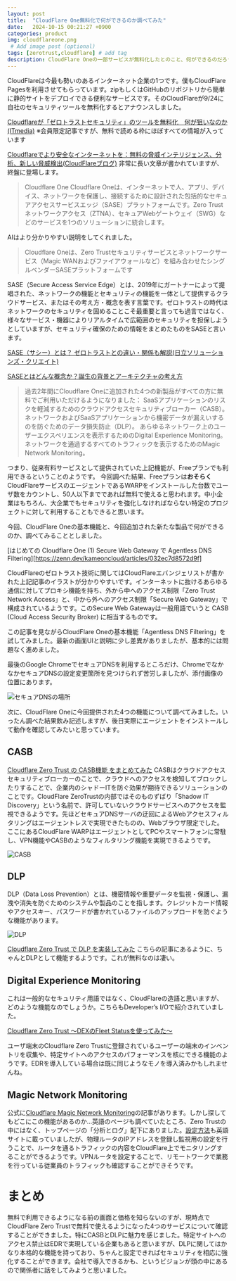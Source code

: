 ```yaml
---
layout: post
title:  "CloudFlare One無料化で何ができるのか調べてみた"
date:   2024-10-15 00:21:27 +0900
categories: product
img: cloudflareone.png
 # Add image post (optional)
tags: [zerotrust,cloudflare] # add tag
description: CloudFlare Oneの一部サービスが無料化したとのこと、何ができるのだろう
---
```


CloudFlareは今最も勢いのあるインターネット企業の1つです。僕もCloudFlare Pagesを利用させてもらっています。zipもしくはGitHubのリポジトリから簡単に静的サイトをデプロイできる便利なサービスです。そのCloudFlareが9/24に自社のセキュリティツールを無料化するとアナウンスしました。

[Cloudflareが「ゼロトラストセキュリティ」のツールを無料化　何が狙いなのか(ITmedia)](https://atmarkit.itmedia.co.jp/ait/articles/2410/03/news062.html)
※会員限定記事ですが、無料で読める枠にほぼすべての情報が入っています


[Cloudflareでより安全なインターネットを：無料の脅威インテリジェンス、分析、新しい脅威検出(CloudFlareブログ)](https://blog.cloudflare.com/ja-jp/a-safer-internet-with-cloudflare/)
非常に長い文章が書かれていますが、終盤に登場します。

>Cloudflare One
>Cloudflare Oneは、インターネットで人、アプリ、デバイス、ネットワークを保護し、接続するために設計された包括的なセキュアアクセスサービスエッジ（SASE）プラットフォームです。Zero Trustネットワークアクセス（ZTNA）、セキュアWebゲートウェイ（SWG）などのサービスを1つのソリューションに統合します。

AIはより分かりやすい説明をしてくれました。
> Cloudflare Oneは、Zero Trustセキュリティサービスとネットワークサービス（Magic WANおよびファイアウォールなど）を組み合わせたシングルベンダーSASEプラットフォームです

SASE（Secure Access Service Edge）とは、2019年にガートナーによって提唱された、ネットワークの機能とセキュリティの機能を一体として提供するクラウドサービス、またはその考え方・概念を表す言葉です。ゼロトラストの時代はネットワークのセキュリティを固めることこそ最重要と言っても過言ではなく、様々なサービス・機器によりリアルタイムで広範囲のセキュリティを担保しようとしていますが、セキュリティ確保のための情報をまとめたものをSASEと言います。

[SASE（サシー）とは？ ゼロトラストとの違い・関係も解説(日立ソリューションズ・クリエイト)](https://www.hitachi-solutions-create.co.jp/column/security/sase.html)

[SASEとはどんな概念か？誕生の背景とアーキテクチャの考え方](https://www.ntt.com/business/lp/sase.html)


>過去2年間にCloudflare Oneに追加された4つの新製品がすべての方に無料でご利用いただけるようになりました：
>    SaaSアプリケーションのリスクを軽減するためのクラウドアクセスセキュリティブローカー（CASB）。
>    ネットワークおよびSaaSアプリケーションから機密データが漏えいするのを防ぐためのデータ損失防止（DLP）。
>    あらゆるネットワーク上のユーザーエクスペリエンスを表示するためのDigital Experience Monitoring。
>    ネットワークを通過するすべてのトラフィックを表示するためのMagic Network Monitoring。

つまり、従来有料サービスとして提供されていた上記機能が、Freeプランでも利用できるということのようです。
今回調べた結果、Freeプランは**おそらく**CloudFlareサービスのエージェントであるWARPをインストールした台数でユーザ数をカウントし、50人以下までであれば無料で使えると思われます。中小企業はもちろん、大企業でもセキュリティを強化しなければならない特定のプロジェクトに対して利用することもできると思います。

今回、CloudFlare Oneの基本機能と、今回追加された新たな製品で何ができるのか、調べてみることとしました。

[はじめての Cloudflare One (1) Secure Web Gateway で Agentless DNS Filtering][https://zenn.dev/kameoncloud/articles/032ec7d8572d9f]

CloudFlareのゼロトラスト技術に関してはCloudFlareエバンジェリストが書かれた上記記事のイラストが分かりやすいです。インターネットに抜けるあらゆる通信に対してプロキシ機能を持ち、外から中へのアクセス制限「Zero Trust Network Access」と、中から外へのアクセス制限「Secure Web Gateway」で構成されているようです。このSecure Web Gatewayは一般用語でいうと CASB (Cloud Access Security Broker) に相当するものです。

この記事を見ながらCloudFlare Oneの基本機能「Agentless DNS Filtering」を試してみました。最新の画面UIと説明に少し差異がありましたが、基本的には問題なく進めました。

最後のGoogle ChromeでセキュアDNSを利用するところだけ、ChromeでなかなかセキュアDNSの設定変更箇所を見つけられず苦労しましたが、添付画像の位置にあります。

<img src="{{site.baseurl}}/assets/img/CustomeDNSonChrome.jpg" alt="セキュアDNSの場所">

次に、CloudFlare Oneに今回提供された4つの機能について調べてみました。いったん調べた結果飲み記述しますが、後日実際にエージェントをインストールして動作を確認してみたいと思っています。

## CASB
[Cloudflare Zero Trust の CASB機能 をまとめてみた](https://dev.classmethod.jp/articles/cloudflare-zerotrust-casb-summary/)
CASBはクラウドアクセスセキュリティブローカーのことで、クラウドへのアクセスを検知してブロックしたりすることで、企業内のシャドーITを防ぐ効果が期待できるソリューションのことです。CloudFlare ZeroTrustの内部ではそのものずばり「Shadow IT Discovery」という名前で、許可していないクラウドサービスへのアクセスを監視できるようです。先ほどセキュアDNSサーバの迂回によるWebアクセスフィルタリングはエージェントレスで実現できたものの、Webブラウザ限定でした。ここにあるCloudFlare WARPはエージェントとしてPCやスマートフォンに常駐し、VPN機能やCASBのようなフィルタリング機能を実現できるようです。

<img src="{{site.baseurl}}/assets/img/CloudFlareZeroTrustShadowIT.jpg" alt="CASB">

## DLP
DLP（Data Loss Prevention）とは、機密情報や重要データを監視・保護し、漏洩や消失を防ぐためのシステムや製品のことを指します。クレジットカード情報やアクセスキー、パスワードが書かれているファイルのアップロードを防ぐような機能があります。

<img src="{{site.baseurl}}/assets/img/CloudFlareZeroTrust_DLP.jpg" alt="DLP">

[Cloudflare Zero Trust で DLP を実装してみた](https://dev.classmethod.jp/articles/cloudflare-dlp-implementation/)
こちらの記事にあるように、ちゃんとDLPとして機能するようです。これが無料なのは凄い。

## Digital Experience Monitoring
これは一般的なセキュリティ用語ではなく、CloudFlareの造語と思いますが、どのような機能なのでしょうか。こちらもDeveloper’s I/Oで紹介されていました。

[Cloudflare Zero Trust 〜DEXのFleet Statusを使ってみた〜](https://dev.classmethod.jp/articles/dex_fleetstatus_nanami/)

ユーザ端末のCloudflare Zero Trustに登録されているユーザーの端末のインベントリを収集や、特定サイトへのアクセスのパフォーマンスを核にできる機能のようです。EDRを導入している場合は既に同じようなモノを導入済みかもしれませんね。

## Magic Network Monitoring
公式に[Cloudflare Magic Network Monitoring](https://www.cloudflare.com/ja-jp/network-services/products/magic-network-monitoring/)の記事があります。しかし探してもどこにこの機能があるのか…英語のページも調べていたところ、Zero Trustの中にはなく、トップページの「分析とログ」配下にありました。[設定方法](https://developers.cloudflare.com/magic-network-monitoring/get-started/)も英語サイトに載っていましたが、物理ルータのIPアドレスを登録し監視用の設定を行うことで、ルータを通るトラフィックの内容をCloudFlare上でモニタリングすることができるようです。VPNルータを設定することで、リモートワークで業務を行っている従業員のトラフィックも確認することができそうです。

# まとめ
無料で利用できるようになる前の画面と価格を知らないのすが、現時点でCloudFlare Zero Trustで無料で使えるようになった4つのサービスについて確認することができました。特にCASBとDLPに魅力を感じました。特定サイトへのアクセス禁止はEDRで実現している企業もあると思いますが、DLPに関してはかなり本格的な機能を持っており、ちゃんと設定できればセキュリティを相応に強化することができます。会社で導入できるかも、というビジョンが頭の中にあるので関係者に話をしてみようと思いました。